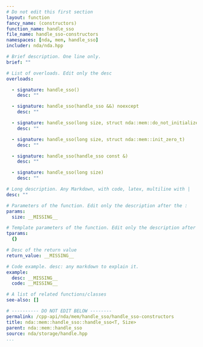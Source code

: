 ```yaml
---
# Do not edit this first section
layout: function
fancy_name: (constructors)
function_name: handle_sso
file_name: handle_sso-constructors
namespaces: [nda, mem, handle_sso]
includer: nda/nda.hpp

# Brief description. One line only.
brief: ""

# List of overloads. Edit only the desc
overloads:

  - signature: handle_sso()
    desc: ""

  - signature: handle_sso(handle_sso &&) noexcept
    desc: ""

  - signature: handle_sso(long size, struct nda::mem::do_not_initialize_t)
    desc: ""

  - signature: handle_sso(long size, struct nda::mem::init_zero_t)
    desc: ""

  - signature: handle_sso(handle_sso const &)
    desc: ""

  - signature: handle_sso(long size)
    desc: ""

# Long description. Any Markdown, with code, latex, multiline with |
desc: ""

# Parameters of the function. Edit only the description after the :
params:
  size: __MISSING__

# Template parameters of the function. Edit only the description after the :
tparams:
  {}

# Desc of the return value
return_value: __MISSING__

# Code example. desc: any markdown to explain it.
example:
  desc: __MISSING__
  code: __MISSING__

# A list of related functions/classes
see-also: []

# ---------- DO NOT EDIT BELOW --------
permalink: /cpp-api/nda/mem/handle_sso/handle_sso-constructors
title: nda::mem::handle_sso::handle_sso<T, Size>
parent: nda::mem::handle_sso
source: nda/storage/handle.hpp
...
```



